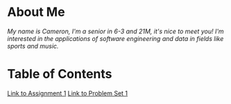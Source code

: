 # About Me
*My name is Cameron, I'm a senior in 6-3 and 21M, it's nice to meet you! I'm interested in the applications of software engineering and data in fields like sports and music.*


# Table of Contents
[Link to Assignment 1](assignments/assignment1.md)
[Link to Problem Set 1](assignments/problem_set1.md)
